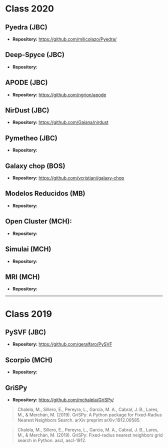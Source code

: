 # Class 2020

## Pyedra (JBC)

- **Repository:** https://github.com/milicolazo/Pyedra/


## Deep-Spyce (JBC)

- **Repository:**


## APODE (JBC)

- **Repository:** https://github.com/ngrion/apode


## NirDust (JBC)

- **Repository:** https://github.com/Gaiana/nirdust


## Pymetheo (JBC)

- **Repository:**


## Galaxy chop (BOS)

- **Repository:** https://github.com/vcristiani/galaxy-chop


## Modelos Reducidos (MB)

- **Repository:**


## Open Cluster (MCH):

- **Repository:**


## Simulai (MCH)

- **Repository:**


## MRI (MCH)

- **Repository:**


----

# Class 2019


## PySVF (JBC)

- **Repository:** https://github.com/geralfaro/PySVF


## Scorpio (MCH)

- **Repository:**


## GriSPy

- **Repository:** https://github.com/mchalela/GriSPy/

> Chalela, M., Sillero, E., Pereyra, L., García, M. A., Cabral, J. B., Lares, M., & Merchán, M. (2019). GriSPy: A Python package for Fixed-Radius Nearest Neighbors Search. arXiv preprint arXiv:1912.09585.

> Chalela, M., Sillero, E., Pereyra, L., Garcia, M. A., Cabral, J. B., Lares, M., & Merchán, M. (2019). GriSPy: Fixed-radius nearest neighbors grid search in Python. ascl, ascl-1912.








